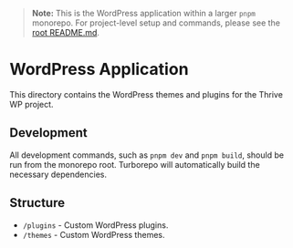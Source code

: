 > **Note:** This is the WordPress application within a larger `pnpm` monorepo. For project-level setup and commands, please see the [root README.md](../../README.md).

# WordPress Application

This directory contains the WordPress themes and plugins for the Thrive WP project.

## Development

All development commands, such as `pnpm dev` and `pnpm build`, should be run from the monorepo root. Turborepo will automatically build the necessary dependencies.

## Structure

- `/plugins` - Custom WordPress plugins.
- `/themes` - Custom WordPress themes.
